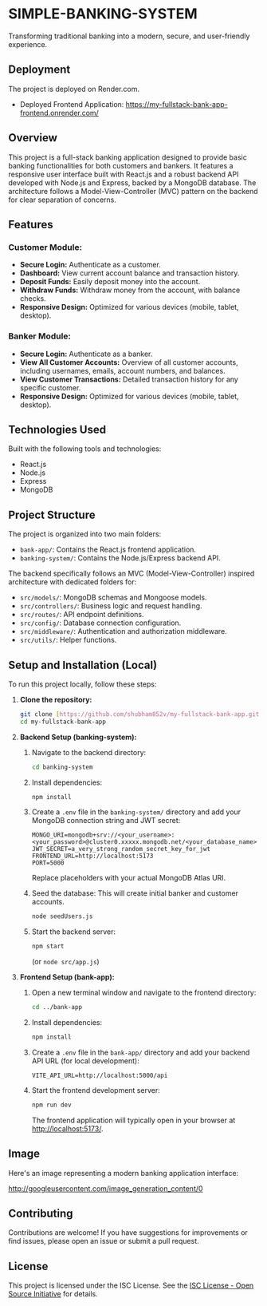 # SIMPLE-BANKING-SYSTEM

Transforming traditional banking into a modern, secure, and user-friendly experience.

## Deployment

The project is deployed on Render.com.


* Deployed Frontend Application: https://my-fullstack-bank-app-frontend.onrender.com/



## Overview

This project is a full-stack banking application designed to provide basic banking functionalities for both customers and bankers. It features a responsive user interface built with React.js and a robust backend API developed with Node.js and Express, backed by a MongoDB database. The architecture follows a Model-View-Controller (MVC) pattern on the backend for clear separation of concerns.

## Features

### Customer Module:

* **Secure Login:** Authenticate as a customer.
* **Dashboard:** View current account balance and transaction history.
* **Deposit Funds:** Easily deposit money into the account.
* **Withdraw Funds:** Withdraw money from the account, with balance checks.
* **Responsive Design:** Optimized for various devices (mobile, tablet, desktop).

### Banker Module:

* **Secure Login:** Authenticate as a banker.
* **View All Customer Accounts:** Overview of all customer accounts, including usernames, emails, account numbers, and balances.
* **View Customer Transactions:** Detailed transaction history for any specific customer.
* **Responsive Design:** Optimized for various devices (mobile, tablet, desktop).

## Technologies Used

Built with the following tools and technologies:

* React.js
* Node.js
* Express
* MongoDB

## Project Structure

The project is organized into two main folders:

* `bank-app/`: Contains the React.js frontend application.
* `banking-system/`: Contains the Node.js/Express backend API.

The backend specifically follows an MVC (Model-View-Controller) inspired architecture with dedicated folders for:

* `src/models/`: MongoDB schemas and Mongoose models.
* `src/controllers/`: Business logic and request handling.
* `src/routes/`: API endpoint definitions.
* `src/config/`: Database connection configuration.
* `src/middleware/`: Authentication and authorization middleware.
* `src/utils/`: Helper functions.

## Setup and Installation (Local)

To run this project locally, follow these steps:

1.  **Clone the repository:**

    ```bash
    git clone [https://github.com/shubham852v/my-fullstack-bank-app.git](https://github.com/shubham852v/my-fullstack-bank-app.git)
    cd my-fullstack-bank-app
    ```

2.  **Backend Setup (banking-system):**

    1.  Navigate to the backend directory:

        ```bash
        cd banking-system
        ```

    2.  Install dependencies:

        ```bash
        npm install
        ```

    3.  Create a `.env` file in the `banking-system/` directory and add your MongoDB connection string and JWT secret:

        ```
        MONGO_URI=mongodb+srv://<your_username>:<your_password>@cluster0.xxxxx.mongodb.net/<your_database_name>
        JWT_SECRET=a_very_strong_random_secret_key_for_jwt
        FRONTEND_URL=http://localhost:5173
        PORT=5000
        ```

        Replace placeholders with your actual MongoDB Atlas URI.

    4.  Seed the database: This will create initial banker and customer accounts.

        ```bash
        node seedUsers.js
        ```

    5.  Start the backend server:

        ```bash
        npm start
        ```

        (or `node src/app.js`)

3.  **Frontend Setup (bank-app):**

    1.  Open a new terminal window and navigate to the frontend directory:

        ```bash
        cd ../bank-app
        ```

    2.  Install dependencies:

        ```bash
        npm install
        ```

    3.  Create a `.env` file in the `bank-app/` directory and add your backend API URL (for local development):

        ```
        VITE_API_URL=http://localhost:5000/api
        ```

    4.  Start the frontend development server:

        ```bash
        npm run dev
        ```

        The frontend application will typically open in your browser at [http://localhost:5173/](http://localhost:5173/).


## Image

Here's an image representing a modern banking application interface:

http://googleusercontent.com/image_generation_content/0

## Contributing

Contributions are welcome! If you have suggestions for improvements or find issues, please open an issue or submit a pull request.

## License

This project is licensed under the ISC License. See the [ISC License - Open Source Initiative](https://opensource.org/license/isc-license-txt) for details.
